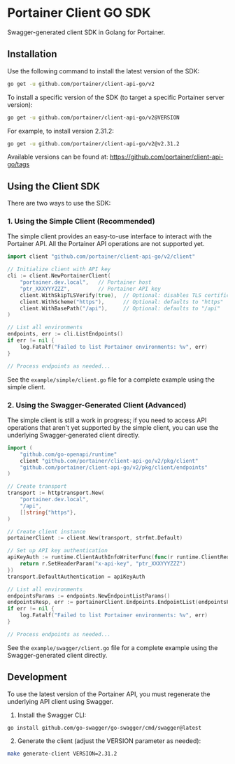 # Portainer Client GO SDK

Swagger-generated client SDK in Golang for Portainer.

## Installation

Use the following command to install the latest version of the SDK:

```sh
go get -u github.com/portainer/client-api-go/v2
```

To install a specific version of the SDK (to target a specific Portainer server version):

```sh
go get -u github.com/portainer/client-api-go/v2@VERSION
```

For example, to install version 2.31.2:

```sh
go get -u github.com/portainer/client-api-go/v2@v2.31.2
```

Available versions can be found at: https://github.com/portainer/client-api-go/tags

## Using the Client SDK

There are two ways to use the SDK:

### 1. Using the Simple Client (Recommended)

The simple client provides an easy-to-use interface to interact with the Portainer API. All the Portainer API operations are not supported yet.

```go
import client "github.com/portainer/client-api-go/v2/client"

// Initialize client with API key
cli := client.NewPortainerClient(
	"portainer.dev.local",   // Portainer host
	"ptr_XXXYYYZZZ",         // Portainer API key
	client.WithSkipTLSVerify(true),  // Optional: disables TLS certificate verification (default: false)
	client.WithScheme("https"),      // Optional: defaults to "https"
	client.WithBasePath("/api"),     // Optional: defaults to "/api"
)

// List all environments
endpoints, err := cli.ListEndpoints()
if err != nil {
	log.Fatalf("Failed to list Portainer environments: %v", err)
}

// Process endpoints as needed...
```

See the `example/simple/client.go` file for a complete example using the simple client.

### 2. Using the Swagger-Generated Client (Advanced)

The simple client is still a work in progress; if you need to access API operations that aren't yet supported by the simple client, you can use the underlying Swagger-generated client directly.

```go
import (
	"github.com/go-openapi/runtime"
	client "github.com/portainer/client-api-go/v2/pkg/client"
	"github.com/portainer/client-api-go/v2/pkg/client/endpoints"
)

// Create transport
transport := httptransport.New(
	"portainer.dev.local",
	"/api",
	[]string{"https"},
)

// Create client instance
portainerClient := client.New(transport, strfmt.Default)

// Set up API key authentication
apiKeyAuth := runtime.ClientAuthInfoWriterFunc(func(r runtime.ClientRequest, _ strfmt.Registry) error {
	return r.SetHeaderParam("x-api-key", "ptr_XXXYYYZZZ")
})
transport.DefaultAuthentication = apiKeyAuth

// List all environments
endpointsParams := endpoints.NewEndpointListParams()
endpointsResp, err := portainerClient.Endpoints.EndpointList(endpointsParams, nil)
if err != nil {
	log.Fatalf("Failed to list Portainer environments: %v", err)
}

// Process endpoints as needed...
```

See the `example/swagger/client.go` file for a complete example using the Swagger-generated client directly.

## Development

To use the latest version of the Portainer API, you must regenerate the underlying API client using Swagger.

1. Install the Swagger CLI:

```sh
go install github.com/go-swagger/go-swagger/cmd/swagger@latest
```

2. Generate the client (adjust the VERSION parameter as needed):

```sh
make generate-client VERSION=2.31.2
```
